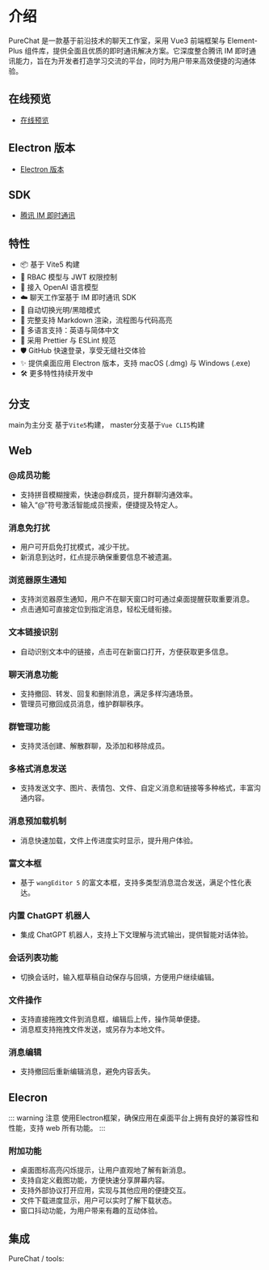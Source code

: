 # 介绍

PureChat 是一款基于前沿技术的聊天工作室，采用 Vue3 前端框架与 Element-Plus 组件库，提供全面且优质的即时通讯解决方案。它深度整合腾讯 IM 即时通讯能力，旨在为开发者打造学习交流的平台，同时为用户带来高效便捷的沟通体验。

## 在线预览

- [在线预览](https://pureadmin.cn)

## Electron 版本

- [Electron 版本](https://gitee.com/H260788/pure-chat-app)

## SDK

- [腾讯 IM 即时通讯](https://cloud.tencent.com/product/im)

## 特性

- 📦️ 基于 Vite5 构建
- 📃 RBAC 模型与 JWT 权限控制
- 🤖 接入 OpenAI 语言模型
- ☁️ 聊天工作室基于 IM 即时通讯 SDK
- 🌚 自动切换光明/黑暗模式
- 📝 完整支持 Markdown 渲染，流程图与代码高亮
- 🔴 多语言支持：英语与简体中文
- 🔧 采用 Prettier 与 ESLint 规范
- 🛡️ GitHub 快速登录，享受无缝社交体验
- ✨ 提供桌面应用 Electron 版本，支持 macOS (.dmg) 与 Windows (.exe)
- 🛠 更多特性持续开发中

## 分支
main为主分支 基于`Vite5`构建， master分支基于`Vue CLI5`构建

## Web

### @成员功能
- 支持拼音模糊搜索，快速@群成员，提升群聊沟通效率。
- 输入“@”符号激活智能成员搜索，便捷提及特定人。

### 消息免打扰
- 用户可开启免打扰模式，减少干扰。
- 新消息到达时，红点提示确保重要信息不被遗漏。

### 浏览器原生通知
- 支持浏览器原生通知，用户不在聊天窗口时可通过桌面提醒获取重要消息。
- 点击通知可直接定位到指定消息，轻松无缝衔接。

### 文本链接识别
- 自动识别文本中的链接，点击可在新窗口打开，方便获取更多信息。

### 聊天消息功能
- 支持撤回、转发、回复和删除消息，满足多样沟通场景。
- 管理员可撤回成员消息，维护群聊秩序。

### 群管理功能
- 支持灵活创建、解散群聊，及添加和移除成员。

### 多格式消息发送
- 支持发送文字、图片、表情包、文件、自定义消息和链接等多种格式，丰富沟通内容。

### 消息预加载机制
- 消息快速加载，文件上传进度实时显示，提升用户体验。

### 富文本框
- 基于 `wangEditor 5` 的富文本框，支持多类型消息混合发送，满足个性化表达。

### 内置 ChatGPT 机器人
- 集成 ChatGPT 机器人，支持上下文理解与流式输出，提供智能对话体验。

### 会话列表功能
- 切换会话时，输入框草稿自动保存与回填，方便用户继续编辑。

### 文件操作
- 支持直接拖拽文件到消息框，编辑后上传，操作简单便捷。
- 消息框支持拖拽文件发送，或另存为本地文件。

### 消息编辑
- 支持撤回后重新编辑消息，避免内容丢失。

## Elecron

::: warning 注意
使用Electron框架，确保应用在桌面平台上拥有良好的兼容性和性能，支持 web 所有功能。
:::
### 附加功能
- 桌面图标高亮闪烁提示，让用户直观地了解有新消息。
- 支持自定义截图功能，方便快速分享屏幕内容。
- 支持外部协议打开应用，实现与其他应用的便捷交互。
- 文件下载进度显示，用户可以实时了解下载状态。
- 窗口抖动功能，为用户带来有趣的互动体验。

## 集成

PureChat / tools:

<ContentIntegrations />
